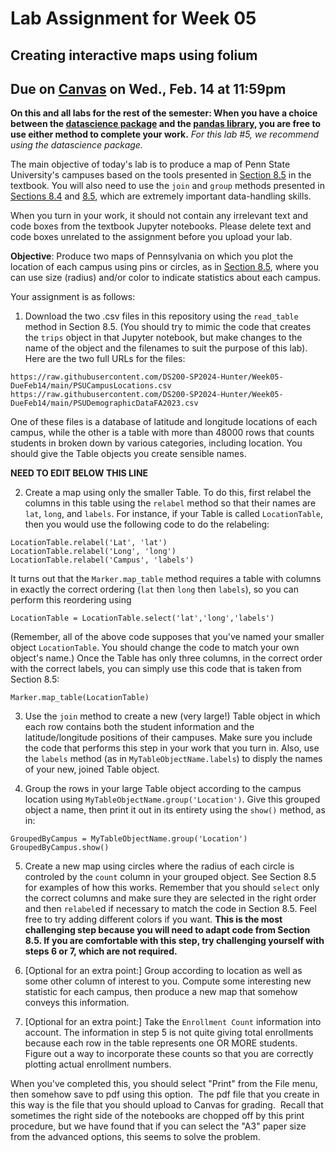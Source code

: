# Lab Assignment for Week 05
## Creating interactive maps using folium
## Due on [Canvas](https://psu.instructure.com/courses/2306358/assignments/15960975) on Wed., Feb. 14 at 11:59pm

**On this and all labs for the rest of the semester: When you have a choice between the [datascience package](https://www.data8.org/datascience/) and the [pandas library](https://pandas.pydata.org/docs/), you are free to use either method to complete your work.** _For this lab #5, we recommend using the datascience package._

The main objective of today's lab is to produce a map of Penn State University's campuses based on the tools presented in [Section 8.5](https://inferentialthinking.com/chapters/08/5/Bike_Sharing_in_the_Bay_Area.html) in the textbook. You will also need to use the `join` and `group` methods presented in [Sections 8.4](https://inferentialthinking.com/chapters/08/4/Joining_Tables_by_Columns.html) and [8.5](https://inferentialthinking.com/chapters/08/5/Bike_Sharing_in_the_Bay_Area.html), which are extremely important data-handling skills.

When you turn in your work, it should not contain any irrelevant text and code boxes from the textbook Jupyter notebooks. Please delete text and code boxes unrelated to the assignment before you upload your lab.


**Objective**:  Produce two maps of Pennsylvania on which you plot the location of each campus using pins or circles, as in [Section 8.5](https://inferentialthinking.com/chapters/08/5/Bike_Sharing_in_the_Bay_Area.html), where you can use size (radius) and/or color to indicate statistics about each campus.

Your assignment is as follows:

1. Download the two .csv files in this repository using the `read_table` method in Section 8.5. (You should try to mimic the code that creates the `trips` object in that Jupyter notebook, but make changes to the name of the object and the filenames to suit the purpose of this lab). Here are the two full URLs for the files:
   
```
https://raw.githubusercontent.com/DS200-SP2024-Hunter/Week05-DueFeb14/main/PSUCampusLocations.csv
https://raw.githubusercontent.com/DS200-SP2024-Hunter/Week05-DueFeb14/main/PSUDemographicDataFA2023.csv
```

One of these files is a database of latitude and longitude locations of each campus, while the other is a table with more than 48000 rows that counts students in broken down by various categories, including location. You should give the Table objects you create sensible names.


**NEED TO EDIT BELOW THIS LINE**

2. Create a map using only the smaller Table. To do this, first relabel the columns in this table using the `relabel` method so that their names are `lat`, `long`, and `labels`.  For instance, if your Table is called `LocationTable`, then you would use the following code to do the relabeling:

```
LocationTable.relabel('Lat', 'lat')
LocationTable.relabel('Long', 'long')
LocationTable.relabel('Campus', 'labels')
```

It turns out that the `Marker.map_table` method requires a table with columns in exactly the correct ordering (`lat` then `long` then `labels`), so you can perform this reordering using
```
LocationTable = LocationTable.select('lat','long','labels')
```
(Remember, all of the above code supposes that you've named your smaller object `LocationTable`.  You should change the code to match your own object's name.) Once the Table has only three columns, in the correct order with the correct labels, you can simply use this code that is taken from Section 8.5:
```
Marker.map_table(LocationTable)
```   
3. Use the `join` method to create a new (very large!) Table object in which each row contains both the student information and the latitude/longitude positions of their campuses. Make sure you include the code that performs this step in your work that you turn in.  Also, use the `labels` method (as in `MyTableObjectName.labels`) to disply the names of your new, joined Table object.

4. Group the rows in your large Table object according to the campus location using `MyTableObjectName.group('Location')`.  Give this grouped object a name, then print it out in its entirety using the `show()` method, as in:

```
GroupedByCampus = MyTableObjectName.group('Location')
GroupedByCampus.show()
```

5. Create a new map using circles where the radius of each circle is controled by the `count` column in your grouped object.  See Section 8.5 for examples of how this works. Remember that you should `select` only the correct columns and make sure they are selected in the right order and then `relabel`ed if necessary to match the code in Section 8.5. Feel free to try adding different colors if you want.  **This is the most challenging step because you will need to adapt code from Section 8.5.  If you are comfortable with this step, try challenging yourself with steps 6 or 7, which are not required.**

6. [Optional for an extra point:] Group according to location as well as some other column of interest to you. Compute some interesting new statistic for each campus, then produce a new map that somehow conveys this information.

7. [Optional for an extra point:] Take the `Enrollment Count` information into account. The information in step 5 is not quite giving total enrollments because each row in the table represents one OR MORE students.  Figure out a way to incorporate these counts so that you are correctly plotting actual enrollment numbers.

When you've completed this, you should select "Print" from the File menu, then somehow save to pdf using this option.  The pdf file that you create in this way is the file that you should upload to Canvas for grading.  Recall that sometimes the right side of the notebooks are chopped off by this print procedure, but we have found that if you can select the "A3" paper size from the advanced options, this seems to solve the problem.

